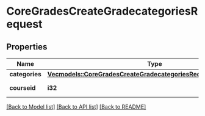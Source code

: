 # CoreGradesCreateGradecategoriesRequest

## Properties

Name | Type | Description | Notes
------------ | ------------- | ------------- | -------------
**categories** | [**Vec<models::CoreGradesCreateGradecategoriesRequestCategoriesInner>**](core_grades_create_gradecategories_request_categories_inner.md) |  | 
**courseid** | **i32** | id of course | [default to null]

[[Back to Model list]](../README.md#documentation-for-models) [[Back to API list]](../README.md#documentation-for-api-endpoints) [[Back to README]](../README.md)


